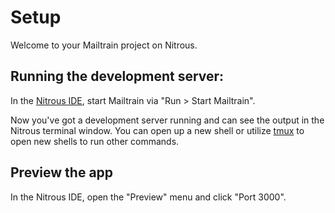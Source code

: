 # Setup

Welcome to your Mailtrain project on Nitrous.

## Running the development server:

In the [Nitrous IDE](https://community.nitrous.io/docs/ide-overview), start Mailtrain via "Run > Start Mailtrain".

Now you've got a development server running and can see the output in the Nitrous terminal window. You can open up a new shell or utilize [tmux](https://community.nitrous.io/docs/tmux) to open new shells to run other commands.

## Preview the app

In the Nitrous IDE, open the "Preview" menu and click "Port 3000".

